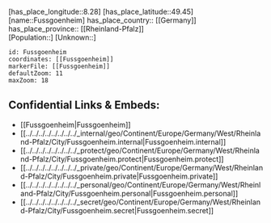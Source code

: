﻿---
location: [49.45,8.28] 
mapzoom: [7,12] 
mapmarker: city 
type: City
tags:
- geo/City


SpocWebEntityId: 30313
isDeleted: false
confidential: public

---
[has_place_longitude::8.28] 
[has_place_latitude::49.45] 
[name::Fussgoenheim] 
has_place_country:: [[Germany]]  
has_place_province:: [[Rheinland-Pfalz]]  
[Population::] 
[Unknown::] 


```leaflet
id: Fussgoenheim
coordinates: [[Fussgoenheim]] 
markerFile: [[Fussgoenheim]] 
defaultZoom: 11 
maxZoom: 18
```


## Confidential Links & Embeds: 
- [[Fussgoenheim|Fussgoenheim]]  
- [[../../../../../../../../_internal/geo/Continent/Europe/Germany/West/Rheinland-Pfalz/City/Fussgoenheim.internal|Fussgoenheim.internal]] 
- [[../../../../../../../../_protect/geo/Continent/Europe/Germany/West/Rheinland-Pfalz/City/Fussgoenheim.protect|Fussgoenheim.protect]] 
- [[../../../../../../../../_private/geo/Continent/Europe/Germany/West/Rheinland-Pfalz/City/Fussgoenheim.private|Fussgoenheim.private]] 
- [[../../../../../../../../_personal/geo/Continent/Europe/Germany/West/Rheinland-Pfalz/City/Fussgoenheim.personal|Fussgoenheim.personal]] 
- [[../../../../../../../../_secret/geo/Continent/Europe/Germany/West/Rheinland-Pfalz/City/Fussgoenheim.secret|Fussgoenheim.secret]] 
